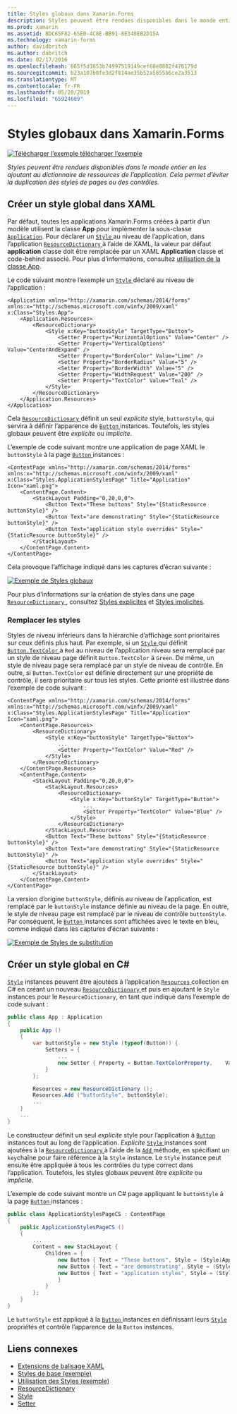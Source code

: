 ```yaml
---
title: Styles globaux dans Xamarin.Forms
description: Styles peuvent être rendues disponibles dans le monde entier en les ajoutant au dictionnaire de ressources de l’application. Cela permet d’éviter la duplication des styles de pages ou des contrôles.
ms.prod: xamarin
ms.assetid: BDC65F82-65E0-4C8E-BB91-8E340EB2D15A
ms.technology: xamarin-forms
author: davidbritch
ms.author: dabritch
ms.date: 02/17/2016
ms.openlocfilehash: 665f5d1653b74997519149cef68e0882f476179d
ms.sourcegitcommit: b23a107b0fe3d2f814ae35b52a5855b6ce2a3513
ms.translationtype: MT
ms.contentlocale: fr-FR
ms.lasthandoff: 05/20/2019
ms.locfileid: "65924609"
---
```

# <a name="global-styles-in-xamarinforms"></a>Styles globaux dans Xamarin.Forms

[![Télécharger l’exemple](~/media/shared/download.png) télécharger l’exemple](https://developer.xamarin.com/samples/xamarin-forms/UserInterface/Styles/BasicStyles/)

_Styles peuvent être rendues disponibles dans le monde entier en les ajoutant au dictionnaire de ressources de l’application. Cela permet d’éviter la duplication des styles de pages ou des contrôles._

## <a name="create-a-global-style-in-xaml"></a>Créer un style global dans XAML

Par défaut, toutes les applications Xamarin.Forms créées à partir d’un modèle utilisent la classe **App** pour implémenter la sous-classe [`Application`](xref:Xamarin.Forms.Application). Pour déclarer un [ `Style` ](xref:Xamarin.Forms.Style) au niveau de l’application, dans l’application [ `ResourceDictionary` ](xref:Xamarin.Forms.ResourceDictionary) à l’aide de XAML, la valeur par défaut **application** classe doit être remplacée par un XAML **Application** classe et code-behind associé. Pour plus d’informations, consultez [utilisation de la classe App](~/xamarin-forms/app-fundamentals/application-class.md).

Le code suivant montre l’exemple un [ `Style` ](xref:Xamarin.Forms.Style) déclaré au niveau de l’application :

```xaml
<Application xmlns="http://xamarin.com/schemas/2014/forms" xmlns:x="http://schemas.microsoft.com/winfx/2009/xaml" x:Class="Styles.App">
    <Application.Resources>
        <ResourceDictionary>
            <Style x:Key="buttonStyle" TargetType="Button">
                <Setter Property="HorizontalOptions" Value="Center" />
                <Setter Property="VerticalOptions" Value="CenterAndExpand" />
                <Setter Property="BorderColor" Value="Lime" />
                <Setter Property="BorderRadius" Value="5" />
                <Setter Property="BorderWidth" Value="5" />
                <Setter Property="WidthRequest" Value="200" />
                <Setter Property="TextColor" Value="Teal" />
            </Style>
        </ResourceDictionary>
    </Application.Resources>
</Application>
```

Cela [ `ResourceDictionary` ](xref:Xamarin.Forms.ResourceDictionary) définit un seul *explicite* style, `buttonStyle`, qui servira à définir l’apparence de [ `Button` ](xref:Xamarin.Forms.Button) instances. Toutefois, les styles globaux peuvent être *explicite* ou *implicite*.

L’exemple de code suivant montre une application de page XAML le `buttonStyle` à la page [ `Button` ](xref:Xamarin.Forms.Button) instances :

```xaml
<ContentPage xmlns="http://xamarin.com/schemas/2014/forms" xmlns:x="http://schemas.microsoft.com/winfx/2009/xaml" x:Class="Styles.ApplicationStylesPage" Title="Application" Icon="xaml.png">
    <ContentPage.Content>
        <StackLayout Padding="0,20,0,0">
            <Button Text="These buttons" Style="{StaticResource buttonStyle}" />
            <Button Text="are demonstrating" Style="{StaticResource buttonStyle}" />
            <Button Text="application style overrides" Style="{StaticResource buttonStyle}" />
        </StackLayout>
    </ContentPage.Content>
</ContentPage>
```

Cela provoque l’affichage indiqué dans les captures d’écran suivante :

[![](application-images/application-styles-1.png "Exemple de Styles globaux")](application-images/application-styles-1-large.png#lightbox "exemple de Styles globaux")

Pour plus d’informations sur la création de styles dans une page [ `ResourceDictionary` ](xref:Xamarin.Forms.ResourceDictionary), consultez [Styles explicites](~/xamarin-forms/user-interface/styles/explicit.md) et [Styles implicites](~/xamarin-forms/user-interface/styles/implicit.md).

### <a name="override-styles"></a>Remplacer les styles

Styles de niveau inférieurs dans la hiérarchie d’affichage sont prioritaires sur ceux définis plus haut. Par exemple, si un [ `Style` ](xref:Xamarin.Forms.Style) qui définit [ `Button.TextColor` ](xref:Xamarin.Forms.Button.TextColor) à `Red` au niveau de l’application niveau sera remplacé par un style de niveau page définit `Button.TextColor` à `Green`. De même, un style de niveau page sera remplacé par un style de niveau de contrôle. En outre, si `Button.TextColor` est définie directement sur une propriété de contrôle, il sera prioritaire sur tous les styles. Cette priorité est illustrée dans l’exemple de code suivant :

```xaml
<ContentPage xmlns="http://xamarin.com/schemas/2014/forms" xmlns:x="http://schemas.microsoft.com/winfx/2009/xaml" x:Class="Styles.ApplicationStylesPage" Title="Application" Icon="xaml.png">
    <ContentPage.Resources>
        <ResourceDictionary>
            <Style x:Key="buttonStyle" TargetType="Button">
                ...
                <Setter Property="TextColor" Value="Red" />
            </Style>
        </ResourceDictionary>
    </ContentPage.Resources>
    <ContentPage.Content>
        <StackLayout Padding="0,20,0,0">
            <StackLayout.Resources>
                <ResourceDictionary>
                    <Style x:Key="buttonStyle" TargetType="Button">
                        ...
                        <Setter Property="TextColor" Value="Blue" />
                    </Style>
                </ResourceDictionary>
            </StackLayout.Resources>
            <Button Text="These buttons" Style="{StaticResource buttonStyle}" />
            <Button Text="are demonstrating" Style="{StaticResource buttonStyle}" />
            <Button Text="application style overrides" Style="{StaticResource buttonStyle}" />
        </StackLayout>
    </ContentPage.Content>
</ContentPage>
```

La version d’origine `buttonStyle`, définis au niveau de l’application, est remplacé par le `buttonStyle` instance définie au niveau de la page. En outre, le style de niveau page est remplacé par le niveau de contrôle `buttonStyle`. Par conséquent, le [ `Button` ](xref:Xamarin.Forms.Button) instances sont affichées avec le texte en bleu, comme indiqué dans les captures d’écran suivante :

[![](application-images/application-styles-2.png "Exemple de Styles de substitution")](application-images/application-styles-2-large.png#lightbox "exemple de Styles de substitution")

## <a name="create-a-global-style-in-c35"></a>Créer un style global en C&#35;

[`Style`](xref:Xamarin.Forms.Style) instances peuvent être ajoutées à l’application [ `Resources` ](xref:Xamarin.Forms.VisualElement.Resources) collection en C# en créant un nouveau [ `ResourceDictionary` ](xref:Xamarin.Forms.ResourceDictionary)et puis en ajoutant le `Style` instances pour le `ResourceDictionary`, en tant que indiqué dans l’exemple de code suivant :

```csharp
public class App : Application
{
    public App ()
    {
        var buttonStyle = new Style (typeof(Button)) {
            Setters = {
                ...
                new Setter { Property = Button.TextColorProperty,    Value = Color.Teal }
            }
        };

        Resources = new ResourceDictionary ();
        Resources.Add ("buttonStyle", buttonStyle);
        ...
    }
    ...
}
```

Le constructeur définit un seul *explicite* style pour l’application à [ `Button` ](xref:Xamarin.Forms.Button) instances tout au long de l’application. *Explicite* [ `Style` ](xref:Xamarin.Forms.Style) instances sont ajoutées à la [ `ResourceDictionary` ](xref:Xamarin.Forms.ResourceDictionary) à l’aide de la [ `Add` ](xref:Xamarin.Forms.ResourceDictionary.Add(System.String,System.Object)) méthode, en spécifiant un `key`chaîne pour faire référence à la `Style` instance. Le `Style` instance peut ensuite être appliquée à tous les contrôles du type correct dans l’application. Toutefois, les styles globaux peuvent être *explicite* ou *implicite*.

L’exemple de code suivant montre un C# page appliquant le `buttonStyle` à la page [ `Button` ](xref:Xamarin.Forms.Button) instances :

```csharp
public class ApplicationStylesPageCS : ContentPage
{
    public ApplicationStylesPageCS ()
    {
        ...
        Content = new StackLayout {
            Children = {
                new Button { Text = "These buttons", Style = (Style)Application.Current.Resources ["buttonStyle"] },
                new Button { Text = "are demonstrating", Style = (Style)Application.Current.Resources ["buttonStyle"] },
                new Button { Text = "application styles", Style = (Style)Application.Current.Resources ["buttonStyle"]
                }
            }
        };
    }
}
```

Le `buttonStyle` est appliqué à la [ `Button` ](xref:Xamarin.Forms.Button) instances en définissant leurs [ `Style` ](xref:Xamarin.Forms.NavigableElement.Style) propriétés et contrôle l’apparence de la `Button` instances.

## <a name="related-links"></a>Liens connexes

- [Extensions de balisage XAML](~/xamarin-forms/xaml/xaml-basics/xaml-markup-extensions.md)
- [Styles de base (exemple)](https://developer.xamarin.com/samples/xamarin-forms/UserInterface/Styles/BasicStyles/)
- [Utilisation des Styles (exemple)](https://developer.xamarin.com/samples/xamarin-forms/WorkingWithStyles/)
- [ResourceDictionary](xref:Xamarin.Forms.ResourceDictionary)
- [Style](xref:Xamarin.Forms.Style)
- [Setter](xref:Xamarin.Forms.Setter)
